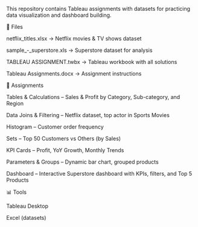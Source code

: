This repository contains Tableau assignments with datasets for practicing data visualization and dashboard building.

📂 Files

netflix_titles.xlsx → Netflix movies & TV shows dataset

sample_-_superstore.xls → Superstore dataset for analysis

TABLEAU ASSIGNMENT.twbx → Tableau workbook with all solutions

Tableau Assignments.docx → Assignment instructions

📝 Assignments

Tables & Calculations – Sales & Profit by Category, Sub-category, and Region

Data Joins & Filtering – Netflix dataset, top actor in Sports Movies

Histogram – Customer order frequency

Sets – Top 50 Customers vs Others (by Sales)

KPI Cards – Profit, YoY Growth, Monthly Trends

Parameters & Groups – Dynamic bar chart, grouped products

Dashboard – Interactive Superstore dashboard with KPIs, filters, and Top 5 Products

📊 Tools

Tableau Desktop

Excel (datasets)

